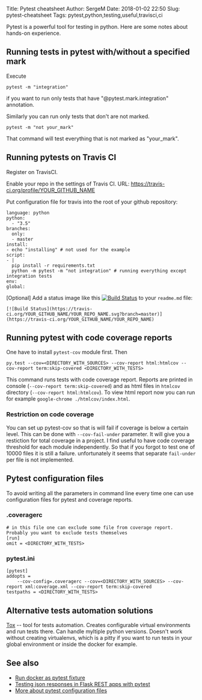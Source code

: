 Title: Pytest cheatsheet
Author: SergeM
Date: 2018-01-02 22:50
Slug: pytest-cheatsheet
Tags: pytest,python,testing,useful,travisci,ci


Pytest is a powerful tool for testing in python. Here are some notes about hands-on experience.




## Running tests in pytest with/without a specified mark

Execute  
```
pytest -m "integration"
```
if you want to run only tests that have "@pytest.mark.integration" annotation.


Similarly you can run only tests that don't are not marked.
```
pytest -m "not your_mark"
```
That command will test everything that is not marked as "your_mark".




## Running pytests on Travis CI

Register on TravisCI.

Enable your repo in the settings of Travis CI. 
URL: https://travis-ci.org/profile/YOUR_GITHUB_NAME

Put configuration file for travis into the root of your github repository:

```
language: python
python:
  - "3.5"
branches:
  only:
  - master
install:
- echo "installing" # not used for the example
script:
- |
  pip install -r requirements.txt
  python -m pytest -m "not integration" # running everything except integration tests
env:
global:
```

[Optional] Add a status image like this
[![Build Status](https://travis-ci.org/serge-m/blog-sources.svg?branch=master)](https://travis-ci.org/serge-m/blog-sources)
to your `readme.md` file:

```
[![Build Status](https://travis-ci.org/YOUR_GITHUB_NAME/YOUR_REPO_NAME.svg?branch=master)](https://travis-ci.org/YOUR_GITHUB_NAME/YOUR_REPO_NAME)
```




## Running pytest with code coverage reports
One have to install `pytest-cov` module first. Then
```
py.test --cov=<DIRECTORY_WITH_SOURCES> --cov-report html:htmlcov --cov-report term:skip-covered <DIRECTORY_WITH_TESTS>
```
This command runs tests with code coverage report. Reports are printed in console (`--cov-report term:skip-covered`) and as html files in `htmlcov` directory (`--cov-report html:htmlcov`).
To view html report now you can run for example `google-chrome ./htmlcov/index.html`.


### Restriction on code coverage
You can set up pytest-cov so that is will fail if coverage is below a certain level. This can be done with `--cov-fail-under` parameter. It will give you a restiction for total coverage in a project.
I find useful to have code coverage threshold for each module independently.
So that if you forgot to test one of 10000 files it is still a failure. unfortunately it seems that separate `fail-under` per file is not implemented.



## Pytest configuration files
To avoid writing all the parameters in command line every time one can use configuration files for pytest and coverage reports.


### .coveragerc

```
# in this file one can exclude some file from coverage report. Probably you want to exclude tests themselves
[run]
omit = <DIRECTORY_WITH_TESTS> 
```


### pytest.ini 

```
[pytest]
addopts =
    --cov-config=.coveragerc --cov=<DIRECTORY_WITH_SOURCES> --cov-report xml:coverage.xml --cov-report term:skip-covered
testpaths = <DIRECTORY_WITH_TESTS>
```

## Alternative tests automation solutions

[Tox](https://tox.readthedocs.io/en/latest/) -- tool for tests automation. Creates configurable virtual environments and run tests there. Can handle myltiple python versions.
Doesn't work without creating virtualenvs, which is a pitty if you want to run tests in your global environment or inside the docker for example.

 


## See also
* [Run docker as pytest fixture](/run-docker-as-pytest-fixture.html)
* [Testing json responses in Flask REST apps with pytest ](/testing-json-responses-in-Flask-REST-apps-with-pytest.html)
* [More about pytest configuration files](https://docs.pytest.org/en/latest/customize.html#adding-default-options)





